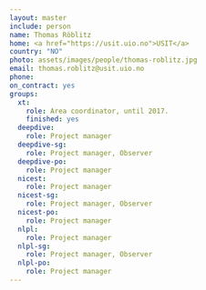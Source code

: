 ```yaml
---
layout: master
include: person
name: Thomas Röblitz
home: <a href="https://usit.uio.no">USIT</a>
country: "NO"
photo: assets/images/people/thomas-roblitz.jpg
email: thomas.roblitz@usit.uio.no
phone:
on_contract: yes
groups:
  xt:
    role: Area coordinator, until 2017.
    finished: yes
  deepdive:
    role: Project manager
  deepdive-sg:
    role: Project manager, Observer
  deepdive-po:
    role: Project manager
  nicest:
    role: Project manager
  nicest-sg:
    role: Project manager, Observer
  nicest-po:
    role: Project manager
  nlpl:
    role: Project manager
  nlpl-sg:
    role: Project manager, Observer
  nlpl-po:
    role: Project manager
---
```

